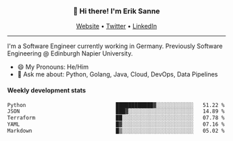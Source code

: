 <h3 align="center">👋 Hi there! I'm Erik Sanne</h3>
<p align="center">
  <a href="https://eriksanne.com">Website</a> •
  <a href="https://twitter.com/ErikKonradSanne">Twitter</a> •
  <a href="https://www.linkedin.com/in/eriksanne/">LinkedIn</a>
</p>

---
I'm a Software Engineer currently working in Germany. Previously Software Engineering @ Edinburgh Napier University.

- 😄 My Pronouns: He/Him
- 💬 Ask me about: Python, Golang, Java, Cloud, DevOps, Data Pipelines

<h4>Weekly development stats</h4>
<!--START_SECTION:waka-->

```txt
Python                             ████████████▓░░░░░░░░░░░░   51.22 %
JSON                               ███▓░░░░░░░░░░░░░░░░░░░░░   14.89 %
Terraform                          ██░░░░░░░░░░░░░░░░░░░░░░░   07.78 %
YAML                               █▓░░░░░░░░░░░░░░░░░░░░░░░   07.16 %
Markdown                           █▒░░░░░░░░░░░░░░░░░░░░░░░   05.02 %
```

<!--END_SECTION:waka-->
